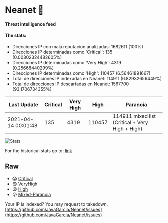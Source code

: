 # Neanet :hocho:
#### Threat intelligence feed
#### The stats:

- Direcciones IP con mala reputacion analizadas: 1682611 (100%)
- Direcciones IP determinadas como 'Critical':  135 (0.00802324482605%)
- Direcciones IP determinadas como 'Very High':  4319 (0.25668440299%)
- Direcciones IP determinadas como 'High':  110457 (6.56461891667)
- Total de direcciones IP indexadas en Neanet:  114911 (6.82932656449%)
- Total de direcciones IP descartadas en Neanet:  1567700 (93.1706734355%)

| Last Update | Critical | Very High | High | Paranoia |
| --- | --- | --- | --- | --- |
| 2021-04-14 00:01:48 | 135 | 4319 | 110457 | 114911 mixed list (Critical + Very High + High)|

![Stats](https://docs.google.com/spreadsheets/d/e/2PACX-1vSnaNMIXVabIpDJjufMlzH7poXnshF3mgd8Is1g9ytUEzVsP5my4Trn8f-xkoLLQ38xpL3HtmUexLo6/pubchart?oid=501124687&format=image)

For the historical stats go to: [link](/stats.csv)
## Raw
- :scream: [Critical](https://raw.githubusercontent.com/JavaGarcia/Neanet/master/blacklists/neanet_critical.txt)
- :fearful: [VeryHigh](https://raw.githubusercontent.com/JavaGarcia/Neanet/master/blacklists/neanet_veryHigh.txtt)
- :frowning: [High](https://raw.githubusercontent.com/JavaGarcia/Neanet/master/blacklists/neanet_high.txt)
- :dizzy_face: [Mixed-Paranoia](https://raw.githubusercontent.com/JavaGarcia/Neanet/master/blacklists/neanet_all.txt)


Your IP is indexed? You may request to takedown. [https://github.com/JavaGarcia/Neanet/issues](https://github.com/JavaGarcia/Neanet/issues)







































































































































































































































































































































































































































































































































































































































































































































































































































































































































































































































































































































































































































































































































































































































































































































































































































































































































































































































































































































































































































































































































































































































































































































































































































































































































































































































































































































































































































































































































































































































































































































































































































































































































































































































































































































































































































































































































































































































































































































































































































































































































































































































































































































































































































































































































































































































































































































































































































































































































































































































































































































































































































































































































































































































































































































































































































































































































































































